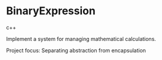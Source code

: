 # BinaryExpression

c++

Implement a system for managing mathematical calculations. 

Project focus: Separating abstraction from encapsulation
